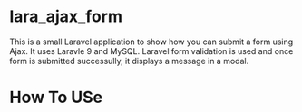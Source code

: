 # lara_ajax_form
 
This is a small Laravel application to show how you can submit a form using Ajax. It uses Laravle 9 and MySQL. Laravel form validation is used and once form is submitted successully, it displays a message in a modal.

# How To USe
